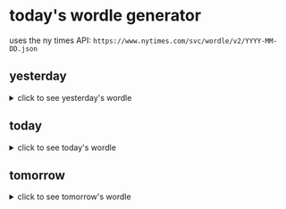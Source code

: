 # today's wordle generator

uses the ny times API: `https://www.nytimes.com/svc/wordle/v2/YYYY-MM-DD.json`

## yesterday

<details>
    <summary>click to see yesterday's wordle</summary>

    woman

</details>

## today

<details>
    <summary>click to see today's wordle</summary>

    sleep

</details>

## tomorrow

<details>
    <summary>click to see tomorrow's wordle</summary>

    sharp

</details>
